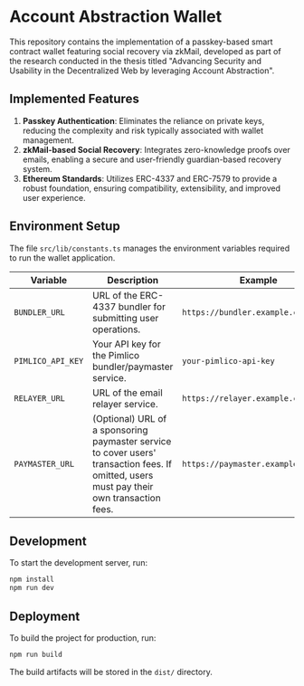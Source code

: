 # Account Abstraction Wallet

This repository contains the implementation of a passkey-based smart contract wallet featuring social recovery via zkMail, developed as part of the research conducted in the thesis titled "Advancing Security and Usability in the Decentralized Web by leveraging Account Abstraction".

## Implemented Features

1. **Passkey Authentication**: Eliminates the reliance on private keys, reducing the complexity and risk typically associated with wallet management.
2. **zkMail-based Social Recovery**: Integrates zero-knowledge proofs over emails, enabling a secure and user-friendly guardian-based recovery system.
3. **Ethereum Standards**: Utilizes ERC-4337 and ERC-7579 to provide a robust foundation, ensuring compatibility, extensibility, and improved user experience.

## Environment Setup

The file `src/lib/constants.ts` manages the environment variables required to run the wallet application.

| Variable          | Description                                                                                                                               | Example                             | Required |
| ----------------- | ----------------------------------------------------------------------------------------------------------------------------------------- | ----------------------------------- | -------- |
| `BUNDLER_URL`     | URL of the ERC-4337 bundler for submitting user operations.                                                                               | `https://bundler.example.com/rpc`   | Yes      |
| `PIMLICO_API_KEY` | Your API key for the Pimlico bundler/paymaster service.                                                                                   | `your-pimlico-api-key`              | Yes      |
| `RELAYER_URL`     | URL of the email relayer service.                                                                                                         | `https://relayer.example.com/`      | Yes      |
| `PAYMASTER_URL`   | (Optional) URL of a sponsoring paymaster service to cover users' transaction fees. If omitted, users must pay their own transaction fees. | `https://paymaster.example.com/rpc` | No       |

## Development

To start the development server, run:

```bash
npm install
npm run dev
```

## Deployment

To build the project for production, run:

```bash
npm run build
```

The build artifacts will be stored in the `dist/` directory.
